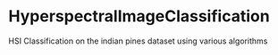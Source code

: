 # HyperspectralImageClassification
HSI Classification on the indian pines dataset using various algorithms
